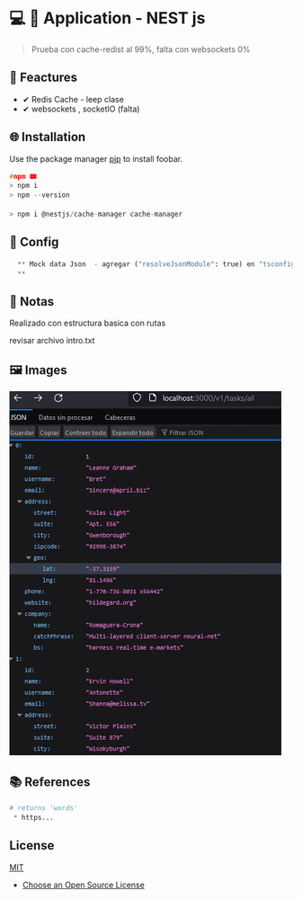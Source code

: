 # 💻 💎 Application - NEST js

> Prueba con cache-redist al 99%, falta con websockets 0%

## 📌 Feactures

 * ✔ Redis Cache - leep clase
 * ✔ websockets ,  socketIO (falta)

## 🌐 Installation

Use the package manager [pip](https://pip.pypa.io/en/stable/) to install foobar.

```c
#npm 📟
> npm i
> npm --version

> npm i @nestjs/cache-manager cache-manager
```

## 📐 Config
```python
  ** Mock data Json  - agregar ("resolveJsonModule": true) en "tsconfig.json"
  **
```

## 📝 Notas

Realizado con estructura basica con rutas

revisar archivo intro.txt

## 🖼 Images
  <img src=main.jpg alt="Main"/>

## 📚 References

```python
# returns 'words'
 * https...

```

## License

[MIT](https://choosealicense.com/licenses/mit/)

* [Choose an Open Source License](https://choosealicense.com)